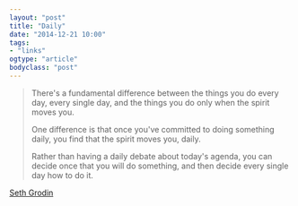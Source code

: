 ```yaml
---
layout: "post"
title: "Daily"
date: "2014-12-21 10:00"
tags: 
- "links"
ogtype: "article"
bodyclass: "post"
---
```


> There's a fundamental difference between the things you do every day, every single day, and the things you do only when the spirit moves you.
> 
> One difference is that once you've committed to doing something daily, you find that the spirit moves you, daily.
> 
> Rather than having a daily debate about today's agenda, you can decide once that you will do something, and then decide every single day how to do it.

[Seth Grodin](http://sethgodin.typepad.com/seths_blog/2014/12/daily.html)